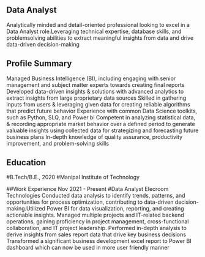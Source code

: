 ## Data Analyst
Analytically minded and detail-oriented professional
looking to excel in a Data Analyst role.Leveraging
technical expertise, database skills, and problemsolving
abilities to extract meaningful insights from
data and drive data-driven decision-making

## Profile Summary
Managed Business Intelligence (BI), including
engaging with senior management and subject matter
experts towards creating final reports
Developed data-driven insights & solutions with
advanced analytics to extract insights from large
proprietary data sources
Skilled in gathering inputs from users & leveraging
given data for creating reliable algorithms that predict
future behavior
Experience with common Data Science toolkits, such
as Python, SLQ, and Power bi
Competent in analyzing statistical data, & recording
appropriate market behavior over a defined period to
generate valuable insights using collected data for
strategizing and forecasting future business plans
In-depth knowledge of quality assurance, productivity
improvement, and problem-solving skills

## Education
#B.Tech/B.E., 2020
#Manipal Institute of Technology

##Work Experience
Nov 2021 - Present
#Data Analyst
Elecroom Technologies
Conducted data analysis to identify trends, patterns, and
opportunities for process optimization, contributing to
data-driven decision-making.Utilized Power BI for data
visualization, reporting, and creating actionable insights.
Managed multiple projects and IT-related backend
operations, gaining proficiency in project management,
cross-functional collaboration, and IT project leadership.
Performed in-depth analysis to derive insights from sales
report data that drive key business decisions
Transformed a significant business development excel
report to Power BI dashboard which can now be used in
more user friendly manner
